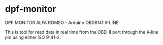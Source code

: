 # dpf-monitor
DPF MONITOR ALFA ROMEO - Arduino OBD9141 K-LINE

This is tool for read data in real time from the OBD-II port through the K-line pin using either ISO 9141-2.

